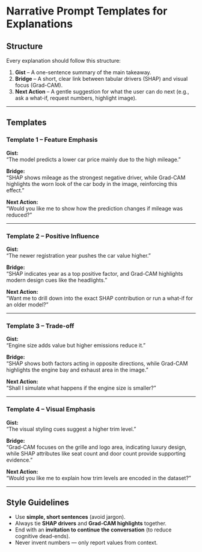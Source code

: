 # Narrative Prompt Templates for Explanations

## Structure
Every explanation should follow this structure:
1. **Gist** – A one-sentence summary of the main takeaway.  
2. **Bridge** – A short, clear link between tabular drivers (SHAP) and visual focus (Grad-CAM).  
3. **Next Action** – A gentle suggestion for what the user can do next (e.g., ask a what-if, request numbers, highlight image).

---

## Templates

### Template 1 – Feature Emphasis
**Gist:**  
“The model predicts a lower car price mainly due to the high mileage.”  

**Bridge:**  
“SHAP shows mileage as the strongest negative driver, while Grad-CAM highlights the worn look of the car body in the image, reinforcing this effect.”  

**Next Action:**  
“Would you like me to show how the prediction changes if mileage was reduced?”

---

### Template 2 – Positive Influence
**Gist:**  
“The newer registration year pushes the car value higher.”  

**Bridge:**  
“SHAP indicates year as a top positive factor, and Grad-CAM highlights modern design cues like the headlights.”  

**Next Action:**  
“Want me to drill down into the exact SHAP contribution or run a what-if for an older model?”

---

### Template 3 – Trade-off
**Gist:**  
“Engine size adds value but higher emissions reduce it.”  

**Bridge:**  
“SHAP shows both factors acting in opposite directions, while Grad-CAM highlights the engine bay and exhaust area in the image.”  

**Next Action:**  
“Shall I simulate what happens if the engine size is smaller?”

---

### Template 4 – Visual Emphasis
**Gist:**  
“The visual styling cues suggest a higher trim level.”  

**Bridge:**  
“Grad-CAM focuses on the grille and logo area, indicating luxury design, while SHAP attributes like seat count and door count provide supporting evidence.”  

**Next Action:**  
“Would you like me to explain how trim levels are encoded in the dataset?”

---

## Style Guidelines
- Use **simple, short sentences** (avoid jargon).  
- Always tie **SHAP drivers** and **Grad-CAM highlights** together.  
- End with an **invitation to continue the conversation** (to reduce cognitive dead-ends).  
- Never invent numbers — only report values from context.  
